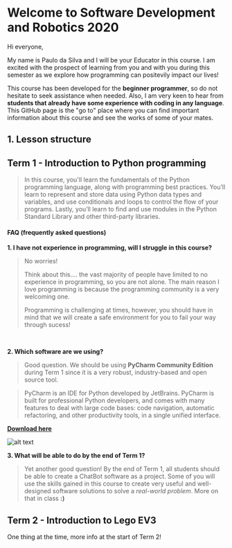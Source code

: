 # Welcome to Software Development and Robotics 2020

Hi everyone, 

My name is Paulo da Silva and I will be your Educator in this course. I am excited with the prospect of learning from you and with you during this semester as we explore how programming can positevily impact our lives! 

This course has been developed for the **beginner programmer**, so do not hesitate to seek assistance when needed. Also, I am very keen to hear from **students that already have some experience with coding in any language**. This GitHub page is the "go to" place where you can find important information about this course and see the works of some of your mates.


## 1. Lesson structure

## Term 1 - Introduction to Python programming

> In this course, you'll learn the fundamentals of the Python programming language, along with programming best practices. You’ll learn to represent and store data using Python data types and variables, and use conditionals and loops to control the flow of your programs.  Lastly, you’ll learn to find and use modules in the Python Standard Library and other third-party libraries.

#### FAQ (frequently asked questions)

**1. I have not experience in programming, will I struggle in this course?**

> No worries!
> 
> Think about this.... the vast majority of people have limited to no experience in programming, so you are not alone. The main reason I love programming is because the programming community is a very welcoming one. 
> 
> Programming is challenging at times, however, you should have in mind that we will create a safe environment for you to fail your way through sucess!
<br>

**2. Which software are we using?**

> Good question. We should be using **PyCharm Community Edition** during Term 1 since it is a very robust, industry-based and open source tool.

> PyCharm is an IDE for Python developed by JetBrains. PyCharm is built for professional Python developers, and comes with many features to deal with large code bases: code navigation, automatic refactoring, and other productivity tools, in a single unified interface.

**[Download here](https://www.jetbrains.com/pycharm/download/#section=windows)**
<br>

![alt text](https://external-content.duckduckgo.com/iu/?u=https%3A%2F%2Ftse4.mm.bing.net%2Fth%3Fid%3DOIP.2pw0zQjV3btNQ2l6UB_qKgAAAA%26pid%3DApi&f=1 "PyCharm")

**3. What will be able to do by the end of Term 1?**

> Yet another good question! By the end of Term 1, all students should be able to create a ChatBot software as a project. Some of you will use the skills gained in this course to create very useful and well-designed software solutions to solve a *real-world problem*. More on that in class **:)**


## Term 2 - Introduction to Lego EV3

One thing at the time, more info at the start of Term 2!
